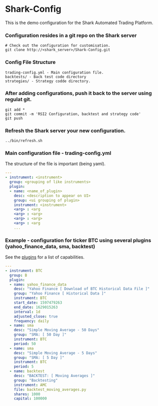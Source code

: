 # Shark-Config

This is the demo configuration for the Shark Automated Trading Platform.

### Configuration resides in a git repo on the Shark server

```
# Check out the configuration for customisation.
git clone http://<shark_server>/Shark-Config.git
```

### Config File Structure
```
trading-config.yml - Main configuration file.
backtests/ - Back test code directory
strategies/ - Strategy codde directory.
```

### After adding configurations, push it back to the server using regulat git.
```
git add *
git commit -m 'RSI2 Configuration, backtest and strategy code'
git push
```

### Refresh the Shark server your new configuration.
```
../bin/refresh.sh
```

### Main configuration file - trading-config.yml

The structure of the file is important (being yaml).


```yaml
---
- instrument: <instrument>
  group: <grouping of like instruments>
  plugin:
  - name: <name_of_plugin>
    desc: <description to appear on UI>
    group: <ui grouping of plugin>
    instrument: <instrument>
    <arg> : <arg
    <arg> : <arg>
    <arg> : <arg>
    <arg> : <arg
    ...
```

### Example - configuration for ticker BTC using several plugins (yahoo_finance_data, sma, backtest)

See the [plugins](https://github.com/danielneil/Shark/blob/main/doc/README.PLUGINS.md) for a list of capabilities.

```yaml
---
- instrument: BTC
  group: B
  plugin:
  - name: yahoo_finance_data
    desc: "Yahoo Finance [ Download of BTC Historical Data File ]"
    group: "Yahoo Finance [ Historical Data ]"
    instrument: BTC
    start_date: 1597479263
    end_date: 1629015263
    interval: 1d
    adjusted_close: true
    frequency: daily
  - name: sma
    desc: "Simple Moving Average - 50 Days"
    group: "SMA: [ 50 Day ]"
    instrument: BTC
    period: 50
  - name: sma
    desc: "Simple Moving Average - 5 Days"
    group: "SMA: [ 5 Day ]"
    instrument: BTC
    period: 5
  - name: backtest
    desc: "BACKTEST: [ Moving Averages ]"
    group: "Backtesting"
    instrument: AMC
    file: backtest_moving_averages.py
    shares: 1000
    capital: 100000
```
